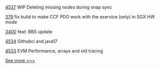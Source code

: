 
[4537](https://github.com/hyperledger/besu/pull/4537) WIP Deleting missing nodes during snap sync

[379](https://github.com/hyperledger-labs/private-data-objects/pull/379) fix build to make CCF PDO work with the eservice (only) in SGX HW mode

[3400](https://github.com/hyperledger/aries-framework-go/pull/3400) feat: BBS update

[4534](https://github.com/hyperledger/besu/pull/4534) Githubci and java17

[4533](https://github.com/hyperledger/besu/pull/4533) EVM Performance, arrays and old tracing


[See more >>>](https://start-here.hyperledger.org/pull-requests)
